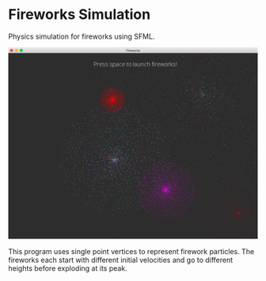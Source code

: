 # Fireworks Simulation
Physics simulation for fireworks using SFML.

![alt text](screenshot.png)

This program uses single point vertices to represent firework particles. The fireworks each start with different initial velocities and go to different heights before exploding at its peak.

